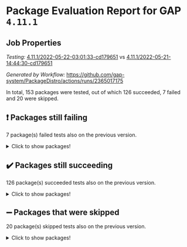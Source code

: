 # Package Evaluation Report for GAP `4.11.1`

## Job Properties

*Testing:* [4.11.1/2022-05-22-03:01:33-cd179651](https://github.com/gap-system/PackageDistro/blob/data/reports/4.11.1/2022-05-22-03:01:33-cd179651) vs [4.11.1/2022-05-21-14:44:30-cd179651](https://github.com/gap-system/PackageDistro/blob/data/reports/4.11.1/2022-05-21-14:44:30-cd179651)

*Generated by Workflow:* https://github.com/gap-system/PackageDistro/actions/runs/2365017175

In total, 153 packages were tested, out of which 126 succeeded, 7 failed and 20 were skipped.

## :exclamation: Packages still failing

7 package(s) failed tests also on the previous version.
<details><summary>Click to show packages!</summary>

- fining 1.4.1 [(failure)](https://github.com/gap-system/PackageDistro/runs/6540932277?check_suite_focus=true)
- francy 1.2.4 [(failure)](https://github.com/gap-system/PackageDistro/runs/6540932375?check_suite_focus=true)
- hap 1.39 [(failure)](https://github.com/gap-system/PackageDistro/runs/6540932548?check_suite_focus=true)
- normalizinterface 1.3.2 [(failure)](https://github.com/gap-system/PackageDistro/runs/6540933381?check_suite_focus=true)
- packagemanager 1.2 [(failure)](https://github.com/gap-system/PackageDistro/runs/6540933561?check_suite_focus=true)
- recog 1.3.2 [(failure)](https://github.com/gap-system/PackageDistro/runs/6540933894?check_suite_focus=true)
- semigroups 4.0.0 [(failure)](https://github.com/gap-system/PackageDistro/runs/6540934070?check_suite_focus=true)
</details>

## :heavy_check_mark: Packages still succeeding

126 package(s) succeeded tests also on the previous version.
<details><summary>Click to show packages!</summary>

- ace 5.4 [(success)](https://github.com/gap-system/PackageDistro/runs/6540931144?check_suite_focus=true)
- aclib 1.3.2 [(success)](https://github.com/gap-system/PackageDistro/runs/6540931184?check_suite_focus=true)
- agt 0.2 [(success)](https://github.com/gap-system/PackageDistro/runs/6540931227?check_suite_focus=true)
- alnuth 3.2.1 [(success)](https://github.com/gap-system/PackageDistro/runs/6540931261?check_suite_focus=true)
- anupq 3.2.6 [(success)](https://github.com/gap-system/PackageDistro/runs/6540931294?check_suite_focus=true)
- atlasrep 2.1.2 [(success)](https://github.com/gap-system/PackageDistro/runs/6540931337?check_suite_focus=true)
- autodoc 2022.03.10 [(success)](https://github.com/gap-system/PackageDistro/runs/6540931378?check_suite_focus=true)
- automata 1.15 [(success)](https://github.com/gap-system/PackageDistro/runs/6540931403?check_suite_focus=true)
- automgrp 1.3.2 [(success)](https://github.com/gap-system/PackageDistro/runs/6540931460?check_suite_focus=true)
- autpgrp 1.10.2 [(success)](https://github.com/gap-system/PackageDistro/runs/6540931495?check_suite_focus=true)
- cap 2022.05-07 [(success)](https://github.com/gap-system/PackageDistro/runs/6540931538?check_suite_focus=true)
- caratinterface 2.3.3 [(success)](https://github.com/gap-system/PackageDistro/runs/6540931582?check_suite_focus=true)
- cddinterface 2020.06.24 [(success)](https://github.com/gap-system/PackageDistro/runs/6540931610?check_suite_focus=true)
- circle 1.6.5 [(success)](https://github.com/gap-system/PackageDistro/runs/6540931630?check_suite_focus=true)
- classicpres 1.22 [(success)](https://github.com/gap-system/PackageDistro/runs/6540931648?check_suite_focus=true)
- cohomolo 1.6.10 [(success)](https://github.com/gap-system/PackageDistro/runs/6540931668?check_suite_focus=true)
- congruence 1.2.4 [(success)](https://github.com/gap-system/PackageDistro/runs/6540931688?check_suite_focus=true)
- corelg 1.56 [(success)](https://github.com/gap-system/PackageDistro/runs/6540931713?check_suite_focus=true)
- crime 1.6 [(success)](https://github.com/gap-system/PackageDistro/runs/6540931728?check_suite_focus=true)
- crisp 1.4.5 [(success)](https://github.com/gap-system/PackageDistro/runs/6540931760?check_suite_focus=true)
- crypting 0.10 [(success)](https://github.com/gap-system/PackageDistro/runs/6540931803?check_suite_focus=true)
- cryst 4.1.24 [(success)](https://github.com/gap-system/PackageDistro/runs/6540931866?check_suite_focus=true)
- crystcat 1.1.9 [(success)](https://github.com/gap-system/PackageDistro/runs/6540931915?check_suite_focus=true)
- ctbllib 1.3.4 [(success)](https://github.com/gap-system/PackageDistro/runs/6540931957?check_suite_focus=true)
- cubefree 1.19 [(success)](https://github.com/gap-system/PackageDistro/runs/6540932006?check_suite_focus=true)
- curlinterface 2.2.2 [(success)](https://github.com/gap-system/PackageDistro/runs/6540932043?check_suite_focus=true)
- cvec 2.7.5 [(success)](https://github.com/gap-system/PackageDistro/runs/6540932091?check_suite_focus=true)
- datastructures 0.2.7 [(success)](https://github.com/gap-system/PackageDistro/runs/6540932111?check_suite_focus=true)
- deepthought 1.0.5 [(success)](https://github.com/gap-system/PackageDistro/runs/6540932141?check_suite_focus=true)
- design 1.7 [(success)](https://github.com/gap-system/PackageDistro/runs/6540932160?check_suite_focus=true)
- difsets 2.3.1 [(success)](https://github.com/gap-system/PackageDistro/runs/6540932179?check_suite_focus=true)
- digraphs 1.5.3 [(success)](https://github.com/gap-system/PackageDistro/runs/6540932197?check_suite_focus=true)
- edim 1.3.5 [(success)](https://github.com/gap-system/PackageDistro/runs/6540932210?check_suite_focus=true)
- example 4.3.1 [(success)](https://github.com/gap-system/PackageDistro/runs/6540932224?check_suite_focus=true)
- factint 1.6.3 [(success)](https://github.com/gap-system/PackageDistro/runs/6540932238?check_suite_focus=true)
- ferret 1.0.7 [(success)](https://github.com/gap-system/PackageDistro/runs/6540932248?check_suite_focus=true)
- fga 1.4.0 [(success)](https://github.com/gap-system/PackageDistro/runs/6540932261?check_suite_focus=true)
- float 1.0.3 [(success)](https://github.com/gap-system/PackageDistro/runs/6540932290?check_suite_focus=true)
- format 1.4.3 [(success)](https://github.com/gap-system/PackageDistro/runs/6540932304?check_suite_focus=true)
- forms 1.2.7 [(success)](https://github.com/gap-system/PackageDistro/runs/6540932314?check_suite_focus=true)
- fplsa 1.2.5 [(success)](https://github.com/gap-system/PackageDistro/runs/6540932333?check_suite_focus=true)
- fr 2.4.8 [(success)](https://github.com/gap-system/PackageDistro/runs/6540932350?check_suite_focus=true)
- fwtree 1.3 [(success)](https://github.com/gap-system/PackageDistro/runs/6540932389?check_suite_focus=true)
- gbnp 1.0.5 [(success)](https://github.com/gap-system/PackageDistro/runs/6540932404?check_suite_focus=true)
- generalizedmorphismsforcap 2022.05-01 [(success)](https://github.com/gap-system/PackageDistro/runs/6540932416?check_suite_focus=true)
- genss 1.6.6 [(success)](https://github.com/gap-system/PackageDistro/runs/6540932433?check_suite_focus=true)
- gradedringforhomalg 2022.03-01 [(success)](https://github.com/gap-system/PackageDistro/runs/6540932445?check_suite_focus=true)
- grape 4.8.5 [(success)](https://github.com/gap-system/PackageDistro/runs/6540932463?check_suite_focus=true)
- groupoids 1.69 [(success)](https://github.com/gap-system/PackageDistro/runs/6540932473?check_suite_focus=true)
- grpconst 2.6.2 [(success)](https://github.com/gap-system/PackageDistro/runs/6540932491?check_suite_focus=true)
- guarana 0.96.3 [(success)](https://github.com/gap-system/PackageDistro/runs/6540932508?check_suite_focus=true)
- guava 3.16 [(success)](https://github.com/gap-system/PackageDistro/runs/6540932529?check_suite_focus=true)
- hapcryst 0.1.14 [(success)](https://github.com/gap-system/PackageDistro/runs/6540932570?check_suite_focus=true)
- hecke 1.5.3 [(success)](https://github.com/gap-system/PackageDistro/runs/6540932589?check_suite_focus=true)
- help 3.5 [(success)](https://github.com/gap-system/PackageDistro/runs/6540932617?check_suite_focus=true)
- idrel 2.43 [(success)](https://github.com/gap-system/PackageDistro/runs/6540932642?check_suite_focus=true)
- images 1.3.1 [(success)](https://github.com/gap-system/PackageDistro/runs/6540932688?check_suite_focus=true)
- intpic 0.2.4 [(success)](https://github.com/gap-system/PackageDistro/runs/6540932722?check_suite_focus=true)
- io 4.7.2 [(success)](https://github.com/gap-system/PackageDistro/runs/6540932769?check_suite_focus=true)
- irredsol 1.4.3 [(success)](https://github.com/gap-system/PackageDistro/runs/6540932801?check_suite_focus=true)
- json 2.1.0 [(success)](https://github.com/gap-system/PackageDistro/runs/6540932829?check_suite_focus=true)
- jupyterkernel 1.4.1 [(success)](https://github.com/gap-system/PackageDistro/runs/6540932855?check_suite_focus=true)
- jupyterviz 1.5.1 [(success)](https://github.com/gap-system/PackageDistro/runs/6540932877?check_suite_focus=true)
- kan 1.34 [(success)](https://github.com/gap-system/PackageDistro/runs/6540932897?check_suite_focus=true)
- kbmag 1.5.9 [(success)](https://github.com/gap-system/PackageDistro/runs/6540932911?check_suite_focus=true)
- laguna 3.9.5 [(success)](https://github.com/gap-system/PackageDistro/runs/6540932926?check_suite_focus=true)
- liealgdb 2.2.1 [(success)](https://github.com/gap-system/PackageDistro/runs/6540932944?check_suite_focus=true)
- liepring 2.6 [(success)](https://github.com/gap-system/PackageDistro/runs/6540932964?check_suite_focus=true)
- liering 2.4.2 [(success)](https://github.com/gap-system/PackageDistro/runs/6540932991?check_suite_focus=true)
- linearalgebraforcap 2022.05-03 [(success)](https://github.com/gap-system/PackageDistro/runs/6540933014?check_suite_focus=true)
- loops 3.4.1 [(success)](https://github.com/gap-system/PackageDistro/runs/6540933041?check_suite_focus=true)
- lpres 1.0.3 [(success)](https://github.com/gap-system/PackageDistro/runs/6540933065?check_suite_focus=true)
- majoranaalgebras 1.4 [(success)](https://github.com/gap-system/PackageDistro/runs/6540933086?check_suite_focus=true)
- mapclass 1.4.5 [(success)](https://github.com/gap-system/PackageDistro/runs/6540933116?check_suite_focus=true)
- matgrp 0.64 [(success)](https://github.com/gap-system/PackageDistro/runs/6540933147?check_suite_focus=true)
- modisom 2.5.2 [(success)](https://github.com/gap-system/PackageDistro/runs/6540933176?check_suite_focus=true)
- modulepresentationsforcap 2022.05-02 [(success)](https://github.com/gap-system/PackageDistro/runs/6540933216?check_suite_focus=true)
- monoidalcategories 2022.05-03 [(success)](https://github.com/gap-system/PackageDistro/runs/6540933252?check_suite_focus=true)
- nconvex 2020.11-04 [(success)](https://github.com/gap-system/PackageDistro/runs/6540933288?check_suite_focus=true)
- nilmat 1.4.1 [(success)](https://github.com/gap-system/PackageDistro/runs/6540933316?check_suite_focus=true)
- nock 1.5 [(success)](https://github.com/gap-system/PackageDistro/runs/6540933342?check_suite_focus=true)
- nq 2.5.8 [(success)](https://github.com/gap-system/PackageDistro/runs/6540933417?check_suite_focus=true)
- numericalsgps 1.3.0 [(success)](https://github.com/gap-system/PackageDistro/runs/6540933455?check_suite_focus=true)
- openmath 11.5.1 [(success)](https://github.com/gap-system/PackageDistro/runs/6540933476?check_suite_focus=true)
- orb 4.8.4 [(success)](https://github.com/gap-system/PackageDistro/runs/6540933530?check_suite_focus=true)
- patternclass 2.4.2 [(success)](https://github.com/gap-system/PackageDistro/runs/6540933594?check_suite_focus=true)
- permut 2.0.4 [(success)](https://github.com/gap-system/PackageDistro/runs/6540933627?check_suite_focus=true)
- polenta 1.3.10 [(success)](https://github.com/gap-system/PackageDistro/runs/6540933651?check_suite_focus=true)
- polymaking 0.8.6 [(success)](https://github.com/gap-system/PackageDistro/runs/6540933697?check_suite_focus=true)
- primgrp 3.4.2 [(success)](https://github.com/gap-system/PackageDistro/runs/6540933718?check_suite_focus=true)
- profiling 2.5.0 [(success)](https://github.com/gap-system/PackageDistro/runs/6540933744?check_suite_focus=true)
- qpa 1.33 [(success)](https://github.com/gap-system/PackageDistro/runs/6540933765?check_suite_focus=true)
- quagroup 1.8.3 [(success)](https://github.com/gap-system/PackageDistro/runs/6540933782?check_suite_focus=true)
- radiroot 2.9 [(success)](https://github.com/gap-system/PackageDistro/runs/6540933800?check_suite_focus=true)
- rcwa 4.6.4 [(success)](https://github.com/gap-system/PackageDistro/runs/6540933829?check_suite_focus=true)
- rds 1.8 [(success)](https://github.com/gap-system/PackageDistro/runs/6540933860?check_suite_focus=true)
- repndecomp 1.2.1 [(success)](https://github.com/gap-system/PackageDistro/runs/6540933924?check_suite_focus=true)
- repsn 3.1.0 [(success)](https://github.com/gap-system/PackageDistro/runs/6540933955?check_suite_focus=true)
- resclasses 4.7.2 [(success)](https://github.com/gap-system/PackageDistro/runs/6540933985?check_suite_focus=true)
- scscp 2.3.1 [(success)](https://github.com/gap-system/PackageDistro/runs/6540934025?check_suite_focus=true)
- sglppow 2.2 [(success)](https://github.com/gap-system/PackageDistro/runs/6540934115?check_suite_focus=true)
- sgpviz 0.999.5 [(success)](https://github.com/gap-system/PackageDistro/runs/6540934152?check_suite_focus=true)
- simpcomp 2.1.14 [(success)](https://github.com/gap-system/PackageDistro/runs/6540934188?check_suite_focus=true)
- singular 2020.12.18 [(success)](https://github.com/gap-system/PackageDistro/runs/6540934213?check_suite_focus=true)
- sla 1.5.3 [(success)](https://github.com/gap-system/PackageDistro/runs/6540934311?check_suite_focus=true)
- smallgrp 1.5 [(success)](https://github.com/gap-system/PackageDistro/runs/6540934327?check_suite_focus=true)
- smallsemi 0.6.13 [(success)](https://github.com/gap-system/PackageDistro/runs/6540934346?check_suite_focus=true)
- sonata 2.9.4 [(success)](https://github.com/gap-system/PackageDistro/runs/6540934371?check_suite_focus=true)
- sophus 1.25 [(success)](https://github.com/gap-system/PackageDistro/runs/6540934390?check_suite_focus=true)
- spinsym 1.5.2 [(success)](https://github.com/gap-system/PackageDistro/runs/6540934414?check_suite_focus=true)
- symbcompcc 1.3.2 [(success)](https://github.com/gap-system/PackageDistro/runs/6540934437?check_suite_focus=true)
- thelma 1.3 [(success)](https://github.com/gap-system/PackageDistro/runs/6540934457?check_suite_focus=true)
- tomlib 1.2.9 [(success)](https://github.com/gap-system/PackageDistro/runs/6540934479?check_suite_focus=true)
- toric 1.9.5 [(success)](https://github.com/gap-system/PackageDistro/runs/6540934503?check_suite_focus=true)
- transgrp 3.6.2 [(success)](https://github.com/gap-system/PackageDistro/runs/6540934523?check_suite_focus=true)
- ugaly 4.0.2 [(success)](https://github.com/gap-system/PackageDistro/runs/6540934538?check_suite_focus=true)
- unipot 1.5 [(success)](https://github.com/gap-system/PackageDistro/runs/6540934561?check_suite_focus=true)
- unitlib 4.1.0 [(success)](https://github.com/gap-system/PackageDistro/runs/6540934577?check_suite_focus=true)
- utils 0.72 [(success)](https://github.com/gap-system/PackageDistro/runs/6540934600?check_suite_focus=true)
- uuid 0.7 [(success)](https://github.com/gap-system/PackageDistro/runs/6540934623?check_suite_focus=true)
- walrus 0.9991 [(success)](https://github.com/gap-system/PackageDistro/runs/6540934644?check_suite_focus=true)
- wedderga 4.10.2 [(success)](https://github.com/gap-system/PackageDistro/runs/6540934662?check_suite_focus=true)
- xmod 2.88 [(success)](https://github.com/gap-system/PackageDistro/runs/6540934687?check_suite_focus=true)
- xmodalg 1.22 [(success)](https://github.com/gap-system/PackageDistro/runs/6540934706?check_suite_focus=true)
- yangbaxter 0.10.0 [(success)](https://github.com/gap-system/PackageDistro/runs/6540934731?check_suite_focus=true)
- zeromqinterface 0.13 [(success)](https://github.com/gap-system/PackageDistro/runs/6540934771?check_suite_focus=true)
</details>

## :heavy_minus_sign: Packages that were skipped

20 package(s) skipped tests also on the previous version.
<details><summary>Click to show packages!</summary>

- 4ti2interface 2022.03-01 [(skipped)](https://github.com/gap-system/PackageDistro/runs/6540894445?check_suite_focus=true)
- browse 1.8.14 [(skipped)](https://github.com/gap-system/PackageDistro/runs/6540894445?check_suite_focus=true)
- examplesforhomalg 2022.03-01 [(skipped)](https://github.com/gap-system/PackageDistro/runs/6540894445?check_suite_focus=true)
- gapdoc 1.6.5 [(skipped)](https://github.com/gap-system/PackageDistro/runs/6540894445?check_suite_focus=true)
- gauss 2022.03-01 [(skipped)](https://github.com/gap-system/PackageDistro/runs/6540894445?check_suite_focus=true)
- gaussforhomalg 2022.03-01 [(skipped)](https://github.com/gap-system/PackageDistro/runs/6540894445?check_suite_focus=true)
- gradedmodules 2022.03-01 [(skipped)](https://github.com/gap-system/PackageDistro/runs/6540894445?check_suite_focus=true)
- homalg 2022.03-01 [(skipped)](https://github.com/gap-system/PackageDistro/runs/6540894445?check_suite_focus=true)
- homalgtocas 2022.03-01 [(skipped)](https://github.com/gap-system/PackageDistro/runs/6540894445?check_suite_focus=true)
- io_forhomalg 2022.03-01 [(skipped)](https://github.com/gap-system/PackageDistro/runs/6540894445?check_suite_focus=true)
- itc 1.5.1 [(skipped)](https://github.com/gap-system/PackageDistro/runs/6540894445?check_suite_focus=true)
- localizeringforhomalg 2022.03-01 [(skipped)](https://github.com/gap-system/PackageDistro/runs/6540894445?check_suite_focus=true)
- matricesforhomalg 2022.04-01 [(skipped)](https://github.com/gap-system/PackageDistro/runs/6540894445?check_suite_focus=true)
- modules 2022.03-01 [(skipped)](https://github.com/gap-system/PackageDistro/runs/6540894445?check_suite_focus=true)
- polycyclic 2.16 [(skipped)](https://github.com/gap-system/PackageDistro/runs/6540894445?check_suite_focus=true)
- ringsforhomalg 2022.04-01 [(skipped)](https://github.com/gap-system/PackageDistro/runs/6540894445?check_suite_focus=true)
- sco 2022.03-01 [(skipped)](https://github.com/gap-system/PackageDistro/runs/6540894445?check_suite_focus=true)
- toolsforhomalg 2022.04-03 [(skipped)](https://github.com/gap-system/PackageDistro/runs/6540894445?check_suite_focus=true)
- toricvarieties 2022.03.23 [(skipped)](https://github.com/gap-system/PackageDistro/runs/6540894445?check_suite_focus=true)
- xgap 4.31 [(skipped)](https://github.com/gap-system/PackageDistro/runs/6540894445?check_suite_focus=true)
</details>

